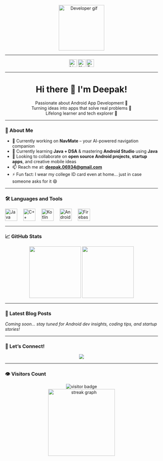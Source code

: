 <div align="center">
  <img height="150" src="https://media.giphy.com/media/M9gbBd9nbDrOTu1Mqx/giphy.gif" alt="Developer gif"/>
</div>

---

<div align="center">
  <a href="#"><img src="https://img.shields.io/static/v1?message=LinkedIn&logo=linkedin&label=&color=0077B5&logoColor=white&labelColor=&style=for-the-badge" height="25" alt="LinkedIn" /></a>
  <a href="#"><img src="https://img.shields.io/static/v1?message=YouTube&logo=youtube&label=&color=FF0000&logoColor=white&labelColor=&style=for-the-badge" height="25" alt="YouTube" /></a>
  <a href="#"><img src="https://img.shields.io/static/v1?message=Twitter&logo=twitter&label=&color=1DA1F2&logoColor=white&labelColor=&style=for-the-badge" height="25" alt="Twitter" /></a>
</div>

---

<h1 align="center">Hi there 👋 I'm Deepak!</h1>

<p align="center">
  Passionate about Android App Development 🚀<br>
  Turning ideas into apps that solve real problems 📱<br>
  Lifelong learner and tech explorer 🌱
</p>

---

### 🚀 About Me

- 🔭 Currently working on **NavMate** – your AI-powered navigation companion
- 🌱 Currently learning **Java + DSA** & mastering **Android Studio** using **Java**
- 👯 Looking to collaborate on **open source Android projects**, **startup apps**, and creative mobile ideas
- 📫 Reach me at: **deepak.06934@gmail.com**
- ⚡ Fun fact: I wear my college ID card even at home... just in case someone asks for it 😄

---

### 🛠️ Languages and Tools

<div align="left">
  <img src="https://cdn.jsdelivr.net/gh/devicons/devicon/icons/java/java-original.svg" height="40" alt="Java logo"/>
  <img width="12" />
  <img src="https://cdn.jsdelivr.net/gh/devicons/devicon/icons/cplusplus/cplusplus-original.svg" height="40" alt="C++ logo"/>
  <img width="12" />
  <img src="https://cdn.jsdelivr.net/gh/devicons/devicon/icons/kotlin/kotlin-original.svg" height="40" alt="Kotlin logo"/>
  <img width="12" />
  <img src="https://cdn.jsdelivr.net/gh/devicons/devicon/icons/android/android-original.svg" height="40" alt="Android logo"/>
  <img width="12" />
  <img src="https://cdn.jsdelivr.net/gh/devicons/devicon/icons/firebase/firebase-plain-wordmark.svg" height="40" alt="Firebase logo"/>
</div>

---

### 📈 GitHub Stats

<div align="center">
  <img src="https://github-readme-stats.vercel.app/api?username=deepakdotdevs&show_icons=true&theme=radical" height="170" />
  <img src="https://streak-stats.demolab.com?user=deepakdotdevs&theme=radical&hide_border=false" height="170" />
</div>

---

### 📝 Latest Blog Posts

*Coming soon... stay tuned for Android dev insights, coding tips, and startup stories!*

---

### 🤝 Let’s Connect!

<p align="center">
  <a href="mailto:deepak.06934@gmail.com"><img src="https://img.shields.io/badge/-Email-red?style=for-the-badge&logo=gmail&logoColor=white" /></a>
</p>

---

### 👁️ Visitors Count

<div align="center">
  <img src="https://visitor-badge.laobi.icu/badge?page_id=deepakdotdevs.deepakdotdevs" alt="visitor badge"/>
</div>

<div align="center">
  <img src="https://streak-stats.demolab.com?user=maurodesouza&locale=en&mode=daily&theme=dark&hide_border=false&border_radius=5&order=3" height="220" alt="streak graph"  />
</div>

###
